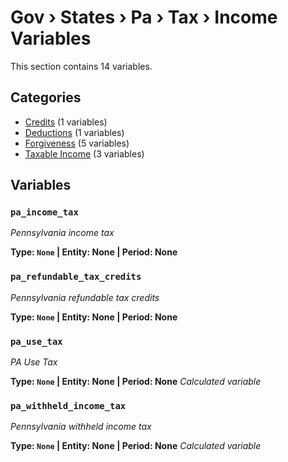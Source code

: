 # Gov › States › Pa › Tax › Income Variables

This section contains 14 variables.

## Categories

- [Credits](credits/index.md) (1 variables)
- [Deductions](deductions/index.md) (1 variables)
- [Forgiveness](forgiveness/index.md) (5 variables)
- [Taxable Income](taxable_income/index.md) (3 variables)

## Variables

### `pa_income_tax`
*Pennsylvania income tax*

**Type: `None` | Entity: None | Period: None**

### `pa_refundable_tax_credits`
*Pennsylvania refundable tax credits*

**Type: `None` | Entity: None | Period: None**

### `pa_use_tax`
*PA Use Tax*

**Type: `None` | Entity: None | Period: None**
*Calculated variable*

### `pa_withheld_income_tax`
*Pennsylvania withheld income tax*

**Type: `None` | Entity: None | Period: None**
*Calculated variable*

